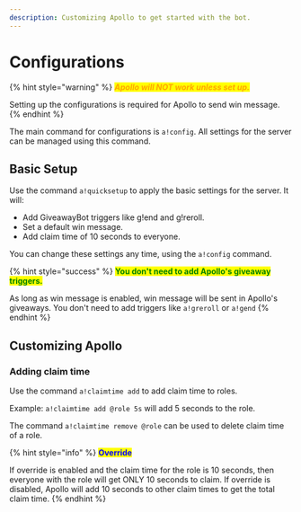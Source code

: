 ```yaml
---
description: Customizing Apollo to get started with the bot.
---
```


# Configurations

{% hint style="warning" %}
_<mark style="color:orange;">**Apollo will NOT work unless set up.**</mark>_

Setting up the configurations is required for Apollo to send win message.
{% endhint %}

The main command for configurations is `a!config`. All settings for the server can be managed using this command.



## Basic Setup

Use the command `a!quicksetup` to apply the basic settings for the server. It will:

* Add GiveawayBot triggers like g!end and g!reroll.
* Set a default win message.
* Add claim time of 10 seconds to everyone.

You can change these settings any time, using the `a!config` command.

{% hint style="success" %}
<mark style="color:green;">**You don't need to add Apollo's giveaway triggers.**</mark>

As long as win message is enabled, win message will be sent in Apollo's giveaways. You don't need to add triggers like `a!greroll` or `a!gend`
{% endhint %}



## Customizing Apollo

### Adding claim time

Use the command `a!claimtime add` to add claim time to roles.

Example: `a!claimtime add @role 5s` will add 5 seconds to the role.&#x20;

The command `a!claimtime remove @role` can be used to delete claim time of a role.

{% hint style="info" %}
<mark style="color:blue;">**Override**</mark>

If override is enabled and the claim time for the role is 10 seconds, then everyone with the role will get ONLY 10 seconds to claim. If override is disabled, Apollo will add 10 seconds to other claim times to get the total claim time.
{% endhint %}
